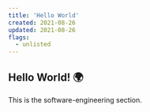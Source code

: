```yaml
---
title: 'Hello World'
created: 2021-08-26
updated: 2021-08-26
flags:
  - unlisted
---
```

## Hello World! 🌍

This is the software-engineering section.